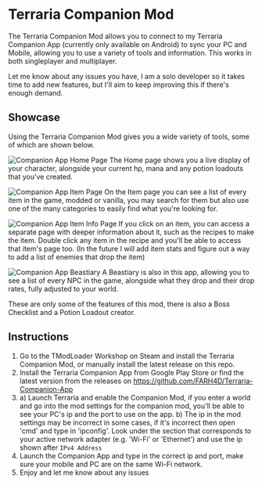 # Terraria Companion Mod
The Terraria Companion Mod allows you to connect to my Terraria Companion App (currently only available on Android) to sync your PC and Mobile, allowing you to use a variety of tools and information. This works in both singleplayer and multiplayer.

Let me know about any issues you have, I am a solo developer so it takes time to add new features, but I'll aim to keep improving this if there's enough demand.

## Showcase
Using the Terraria Companion Mod gives you a wide variety of tools, some of which are shown below.

![Companion App Home Page](https://github.com/FARH4D/TerrariaCompanionMod/blob/main/Showcase/appPreview1.png?raw=true)
The Home page shows you a live display of your character, alongside your current hp, mana and any potion loadouts that you've created.

![Companion App Item Page](https://github.com/FARH4D/TerrariaCompanionMod/blob/main/Showcase/appPreview2.png?raw=true)
On the Item page you can see a list of every item in the game, modded or vanilla, you may search for them but also use one of the many categories to easily find what you're looking for.

![Companion App Item Info Page](https://github.com/FARH4D/TerrariaCompanionMod/blob/main/Showcase/appPreview3.png?raw=true)
If you click on an item, you can access a separate page with deeper information about it, such as the recipes to make the item. Double click any item in the recipe and you'll be able to access that item's page too.
(In the future I will add item stats and figure out a way to add a list of enemies that drop the item)

![Companion App Beastiary](https://github.com/FARH4D/TerrariaCompanionMod/blob/main/Showcase/appPreview4.png?raw=true)
A Beastiary is also in this app, allowing you to see a list of every NPC in the game, alongside what they drop and their drop rates, fully adjusted to your world.

These are only some of the features of this mod, there is also a Boss Checklist and a Potion Loadout creator.

## Instructions
1) Go to the TModLoader Workshop on Steam and install the Terraria Companion Mod, or manually install the latest release on this repo.
2) Install the Terraria Companion App from Google Play Store or find the latest version from the releases on https://github.com/FARH4D/Terraria-Companion-App
3) a) Launch Terraria and enable the Companion Mod, if you enter a world and go into the mod settings for the companion mod, you'll be able to see your PC's ip and the port to use on the app.
   b) The ip in the mod settings may be incorrect in some cases, if it's incorrect then open 'cmd' and type in 'ipconfig'. Look under the section that corresponds to your active network adapter (e.g. 'Wi-Fi' or 'Ethernet') and use the ip shown after `IPv4 Address`
4) Launch the Companion App and type in the correct ip and port, make sure your mobile and PC are on the same Wi-Fi network.
5) Enjoy and let me know about any issues